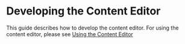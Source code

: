 # Developing the Content Editor

This guide describes how to develop the content editor. For using the content editor, please see [Using the Content Editor](https://github.com/snipercup/CDDA-Content-Manager/blob/master/doc/Using%20the%20Content%20Editor.md)


